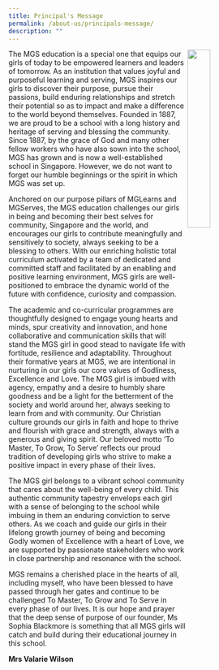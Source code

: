 ```yaml
---
title: Principal's Message
permalink: /about-us/principals-message/
description: ""
---
```

<img style="width:30%" align="right" src="/images/Common/sl-vwilson3.png">

The MGS education is a special one that equips our girls of today to be empowered learners and leaders of tomorrow. As an institution that values joyful and purposeful learning and serving, MGS inspires our girls to discover their purpose,  pursue their passions, build enduring relationships and stretch their potential so as to impact and make a difference to the world beyond themselves. Founded in 1887, we are proud to be a school with a long history and heritage of serving and blessing the community. Since 1887, by the grace of God and many other fellow workers who have also sown into the school, MGS has grown and is now a well-established school in Singapore. However, we do not want to forget our humble beginnings or the spirit in which MGS was set up.  
 
Anchored on our purpose pillars of MGLearns and MGServes, the MGS education challenges our girls in being and becoming their best selves for  community, Singapore and the world, and encourages our girls to contribute meaningfully and sensitively to society, always seeking to be a blessing to others.  With our enriching holistic total curriculum activated by a team of dedicated and committed staff and facilitated by an enabling and positive learning environment, MGS girls are well-positioned to embrace the dynamic world of the future with confidence, curiosity and compassion.
 
The academic and co-curricular programmes are thoughtfully designed to engage young hearts and minds, spur creativity and innovation, and hone collaborative and communication skills that will stand the MGS girl in good stead to navigate life with fortitude, resilience and adaptability.  Throughout their formative years at MGS, we are intentional in nurturing in our girls our core values of Godliness, Excellence and Love. The MGS girl is imbued with agency, empathy and a desire to humbly share goodness and be a light for the betterment of the society and world around her, always seeking to learn from and with community. Our Christian culture grounds our girls in faith and hope to thrive and flourish with grace and strength, always with a generous and giving spirit.  Our beloved motto ‘To Master, To Grow, To Serve’ reflects our proud tradition of developing girls who strive to make a positive impact in every phase of their lives.
 
The MGS girl belongs to a vibrant school community that cares about the well-being of every child. This authentic community tapestry envelops each girl with a sense of belonging to the school while imbuing in them an enduring conviction to serve others.  As we coach and guide our girls in their lifelong growth journey of being and becoming Godly women of Excellence with a heart of Love, we are supported by passionate stakeholders who work in close partnership and resonance with the school.
 
MGS remains a cherished place in the hearts of all, including myself, who have been blessed to have passed through her gates and continue to be challenged To Master, To Grow and To Serve in every phase of our lives. It is our hope and prayer that the deep sense of purpose of our founder, Ms Sophia Blackmore is something that all MGS girls will catch and build during their educational journey in this school.

**Mrs Valarie Wilson**